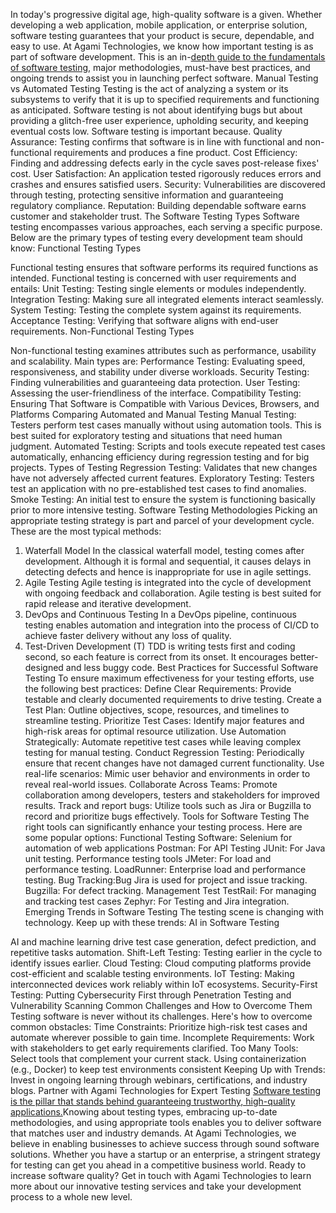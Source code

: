 
In today's progressive digital age, high-quality software is a given. Whether developing a web application, mobile application, or enterprise solution, software testing guarantees that your product is secure, dependable, and easy to use. At Agami Technologies, we know how important testing is as part of software development. This is an in-<a href="https://agamitechnologies.com/blog/software-testing-guide">depth guide to the fundamentals of software testing,</a> major methodologies, must-have best practices, and ongoing trends to assist you in launching perfect software.
Manual Testing vs Automated Testing
Testing is the act of analyzing a system or its subsystems to verify that it is up to specified requirements and functioning as anticipated. Software testing is not about identifying bugs but about providing a glitch-free user experience, upholding security, and keeping eventual costs low. Software testing is important because.
Quality Assurance: Testing confirms that software is in line with functional and non-functional requirements and produces a fine product.
Cost Efficiency: Finding and addressing defects early in the cycle saves post-release fixes' cost.
User Satisfaction: An application tested rigorously reduces errors and crashes and ensures satisfied users.
Security: Vulnerabilities are discovered through testing, protecting sensitive information and guaranteeing regulatory compliance.
Reputation: Building dependable software earns customer and stakeholder trust.
The Software Testing Types
Software testing encompasses various approaches, each serving a specific purpose. Below are the primary types of testing every development team should know:
Functional Testing Types

Functional testing ensures that software performs its required functions as intended. Functional testing is concerned with user requirements and entails:
Unit Testing: Testing single elements or modules independently.
Integration Testing: Making sure all integrated elements interact seamlessly.
System Testing: Testing the complete system against its requirements.
Acceptance Testing: Verifying that software aligns with end-user requirements.
Non-Functional Testing Types

Non-functional testing examines attributes such as performance, usability and scalability. Main types are:
Performance Testing: Evaluating speed, responsiveness, and stability under diverse workloads.
Security Testing: Finding vulnerabilities and guaranteeing data protection.
User Testing: Assessing the user-friendliness of the interface.
Compatibility Testing: Ensuring That Software is Compatible with Various Devices, Browsers, and Platforms
Comparing Automated and Manual Testing
Manual Testing: Testers perform test cases manually without using automation tools. This is best suited for exploratory testing and situations that need human judgment.
Automated Testing: Scripts and tools execute repeated test cases automatically, enhancing efficiency during regression testing and for big projects.
Types of Testing
Regression Testing: Validates that new changes have not adversely affected current features.
Exploratory Testing: Testers test an application with no pre-established test cases to find anomalies.
Smoke Testing: An initial test to ensure the system is functioning basically prior to more intensive testing.
Software Testing Methodologies
Picking an appropriate testing strategy is part and parcel of your development cycle. These are the most typical methods:

1. Waterfall Model
In the classical waterfall model, testing comes after development. Although it is formal and sequential, it causes delays in detecting defects and hence is inappropriate for use in agile settings.
2. Agile Testing
Agile testing is integrated into the cycle of development with ongoing feedback and collaboration. Agile testing is best suited for rapid release and iterative development.
3. DevOps and Continuous Testing
In a DevOps pipeline, continuous testing enables automation and integration into the process of CI/CD to achieve faster delivery without any loss of quality.
4. Test-Driven Development (T)
TDD is writing tests first and coding second, so each feature is correct from its onset. It encourages better-designed and less buggy code.
Best Practices for Successful Software Testing
To ensure maximum effectiveness for your testing efforts, use the following best practices:
Define Clear Requirements: Provide testable and clearly documented requirements to drive testing.
Create a Test Plan: Outline objectives, scope, resources, and timelines to streamline testing.
Prioritize Test Cases: Identify major features and high-risk areas for optimal resource utilization.
Use Automation Strategically: Automate repetitive test cases while leaving complex testing for manual testing.
Conduct Regression Testing: Periodically ensure that recent changes have not damaged current functionality.
Use real-life scenarios: Mimic user behavior and environments in order to reveal real-world issues.
Collaborate Across Teams: Promote collaboration among developers, testers and stakeholders for improved results.
Track and report bugs: Utilize tools such as Jira or Bugzilla to record and prioritize bugs effectively.
Tools for Software Testing
The right tools can significantly enhance your testing process. Here are some popular options:
Functional Testing Software:
Selenium for automation of web applications
Postman: For API Testing
JUnit: For Java unit testing.
Performance testing tools
JMeter: For load and performance testing.
LoadRunner: Enterprise load and performance testing.
Bug Tracking:Bug
Jira is used for project and issue tracking.
Bugzilla: For defect tracking.
Management Test
TestRail: For managing and tracking test cases
Zephyr: For Testing and Jira integration.
Emerging Trends in Software Testing
The testing scene is changing with technology. Keep up with these trends:
AI in Software Testing

AI and machine learning drive test case generation, defect prediction, and repetitive tasks automation.
Shift-Left Testing: Testing earlier in the cycle to identify issues earlier.
Cloud Testing: Cloud computing platforms provide cost-efficient and scalable testing environments.
IoT Testing: Making interconnected devices work reliably within IoT ecosystems.
Security-First Testing: Putting Cybersecurity First through Penetration Testing and Vulnerability Scanning
Common Challenges and How to Overcome Them
Testing software is never without its challenges. Here's how to overcome common obstacles:
Time Constraints: Prioritize high-risk test cases and automate wherever possible to gain time.
Incomplete Requirements: Work with stakeholders to get early requirements clarified.
Too Many Tools: Select tools that complement your current stack.
Using containerization (e.g., Docker) to keep test environments consistent
Keeping Up with Trends: Invest in ongoing learning through webinars, certifications, and industry blogs.
Partner with Agami Technologies for Expert Testing
<a href="https://agamitechnologies.com/blog/software-testing-guide">Software testing is the pillar that stands behind guaranteeing trustworthy, high-quality applications.</a>Knowing about testing types, embracing up-to-date methodologies, and using appropriate tools enables you to deliver software that matches user and industry demands. At Agami Technologies, we believe in enabling businesses to achieve success through sound software solutions. Whether you have a startup or an enterprise, a stringent strategy for testing can get you ahead in a competitive business world.
Ready to increase software quality? Get in touch with Agami Technologies to learn more about our innovative testing services and take your development process to a whole new level.
